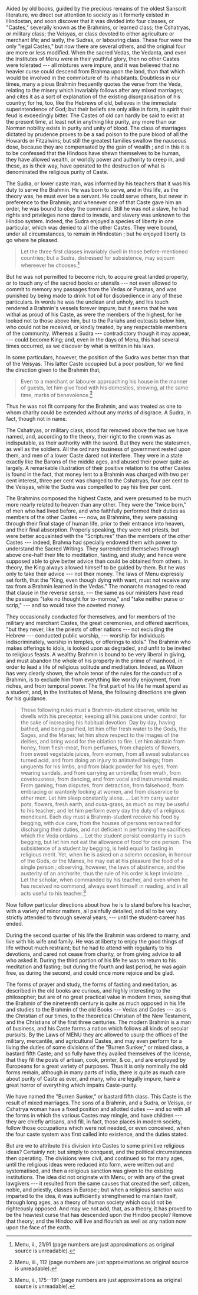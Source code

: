Aided by old books, guided by the precious remains of the oldest Sanscrit
literature, we direct our attention to society as it formerly existed in Hindostan,
and soon discover that it was divided into four classes, or "Castes,"
severally known as the Brahmins, or learned class; the Cshatryas, or military
class; the Veisyas, or class devoted to either agriculture or merchant life;
and lastly, the Sudras, or labouring class. These four were the only "legal
Castes," but now there are several others, and the original four are more or
less modified. When the sacred Vedas, the Vedanta, and even the Institutes
of Menu were in their youthful glory, then no other Castes were tolerated
--- all mixtures were impure, and it was believed that no heavier curse could
descend from Brahma upon the land, than that which would be involved in
the commixture of its inhabitants. Doubtless in our times, many a pious
Brahmin frequently quotes the verse from the Veda, relating to the misery
which invariably follows after any mixed marriages; and cites it as a sort of
explanation of the existing disorganisation of his country; for he, too, like the
Hebrews of old, believes in the immediate superintendence of God; but their
beliefs are only alike in form, in spirit their feud is exceedingly bitter. The
Castes of old can hardly be said to exist at the present time, at least not in
anything like purity, any more than our Norman nobility exists in purity and
unity of blood. The class of marriages dictated by prudence proves to be a
sad poison to the pure blood of all the Howards or Fitzalwins; but still the
greatest families swallow the nauseous dose, because they are compensated by
the gain of wealth ; and in this it is to be confessed that the Hindoos have
shewn themselves to be human, they have allowed wealth, or worldly power
and authority to creep in, and these, as is their way, have operated to the destruction
of what is denominated the religious purity of Caste.

The Sudra, or lower caste man, was informed by his teachers that it was
his duty to serve the Brahmin. He was born to serve, and in this life, as the
theory was, he must ever be a servant. He could serve others, but never in
preference to the Brahmin; and whenever one of that Caste gave him an
order, he was bound to obey the command. Still he was not a slave, he
had rights and privileges none dared to invade, and slavery was unknown to
the Hindoo system. Indeed, the Sudra enjoyed a species of liberty in one
particular, which was denied to all the other Castes. They were bound, under
all circumstances, to remain in Hindostan ; but he enjoyed liberty to go where
he pleased.

>Let the three first classes invariably dwell in those before-mentioned
countries; but a Sudra, distressed for subsistence, may sojourn
whereever he chooses.[^1]

But he was not permitted to become rich, to acquire
great landed property, or to touch any of the sacred books or utensils --- not
even allowed to commit to memory any passages from the Vedas or Puranas,
and was punished by being made to drink hot oil for disobedience in any of
these particulars. In words he was the unclean and unholy, and his touch
rendered a Brahmin's vessels forever impure; but it seems that he was withal
as proud of his Caste, as were the members of the highest, for he looked not
to those above him, but to the Pariahs and outcasts below him, who could
not be received, or kindly treated, by any respectable members of the community.
Whereas a Sudra --- contradictory though it may appear, --- could become
King; and, even in the days of Menu, this had several times occurred, as we
discover by what is written in his laws.

In some particulars, however, the position of the Sudra was better than
that of the Veisyas. This latter Caste occupied but a poor position, for we find
the direction given to the Brahmin that,

>Even to a merchant or labourer
approaching his house in the manner of guests, let him give food with his
domestics, shewing, at the same time, marks of benevolence.[^2]

Thus he was
not fit company for the Brahmin, and was treated as one to whom charity
could be extended without any marks of disgrace. A Sudra, in fact, though
not in name.

The Cshatryas, or military class, stood far removed above the two we have
named, and, according to the theory, their right to the crown was as indisputable,
as their authority with the sword. But they were the statesmen, as
well as the soldiers. All the ordinary business of government rested upon
them, and men of a lower Caste dared not interfere. They were in a state
exactly like the Barons of the middle ages, and abused their power quite as
largely. A remarkable illustration of their positive relation to the other
Castes is found in the fact, that money lent to a Brahmin was charged with
two per cent interest, three per cent was charged to the Cshatryas, four per
cent to the Veisyas, while the Sudra was compelled to pay his five per cent.

The Brahmins composed the highest Caste, and were presumed to be much
more nearly related to heaven than any other. They were the "twice born,"
of men who had lived before, and who faithfully performed their duties as
members of the other Castes --- now, as Brahmins, they were passing through
their final stage of human life, prior to their entrance into heaven, and their
final absorption. Properly speaking, they were not priests, but were better
acquainted with the "Scriptures" than the members of the other Castes
--- indeed, Brahma had specially endowed them with power to understand the
Sacred Writings. They surrendered themselves through above one-half their
life to meditation, fasting, and study; and hence were supposed able to give
better advice than could be obtained from others. In theory, the King always
allowed himself to be guided by them. But he was only to take their advice
 --- not their money. The laws of Menu expressly set forth, that the "King,
even though dying with want, must not receive any tax from a Brahmin
learned in the Vedas." The monarchs managed to read that clause in the
reverse sense, --- the same as our ministers have read the passages "take no
thought for to-morrow," and "take neither purse or scrip," --- and so would take
the coveted money.

They occasionally conducted for themselves, and for members of the military
and merchant Castes, the great ceremonies, and offered sacrifices, "but
they never, like the priests of other nations --- not excluding the Hebrew
--- conducted public worship, --- worship for individuals indiscriminately, worship
in temples, or offerings to idols." The Brahmin who makes offerings to
idols, is looked upon as degraded, and unfit to be invited to religious feasts.
A wealthy Brahmin is bound to be very liberal in giving, and must abandon
the whole of his property in the prime of manhood, in order to lead a life of
religious solitude and meditation. Indeed, as Wilson has very clearly shown,
the whole tenor of the rules for the conduct of a Brahmin, is to exclude him
from everything like worldly enjoyment, from riches, and from temporal power.
The first part of his life he must spend as a student, and, in the Institutes of
Mena, the following directions are given for his guidance.

>These following
rules must a Brahmin-student observe, while he dwells with his preceptor;
keeping all his passions under control, for the sake of increasing his habitual
devotion. Day by day, having bathed, and being purified, let him offer fresh
water to the Gods, the Sages, and the Manes; let him show respect to the
images of the deities, and bring wood for the oblation to fire. Let him abstain
from honey, from flesh-meat, from perfumes, from chaplets of flowers,
from sweet vegetable juices, from women, from all sweet substances turned
acid, and from doing an injury to animated beings; from unguents for his
limbs, and from black powder for his eyes, from wearing sandals, and from
carrying an umbrella; from wrath, from covetousness, from dancing, and from
vocal and instrumental music. From gaming, from disputes, from detraction,
from falsehood, from embracing or wantonly looking at women, and from disservice
to other men. Let him sleep constantly alone. ... Let him carry
water pots, flowers, fresh earth, and cusa-grass, as much as may be useful to
his teacher; and let him perform every day the duty of a religious mendicant.
Each day must a Brahmin-student receive his food by begging, with due care,
from the houses of persons renowned for discharging their duties, and not
deficient in performing the sacrifices which the Veda ordains ... Let the
student persist constantly in such begging, but let him not eat the allowance
of food for one person. The subsistence of a student by begging, is held
equal to fasting in religious merit. Yet, when he is asked on a solemn occasion,
in honour of the Gods, or the Manes, he may eat at his pleasure the
food of a single person ; observing, however, the laws of abstinence, and the
austerity of an anchorite; thus the rule of his order is kept inviolate. ...
Let the scholar, when commanded by his teacher, and even when he has received
no command, always exert himself in reading, and in all acts useful to
his teacher.[^3]

Now follow particular directions about how he is to stand
before his teacher, with a variety of minor matters, all painfully detailed,
and all to be very strictly attended to through several years, --- until the
student-career has ended.

During the second quarter of his life the Brahmin was ordered to marry,
and live with his wife and family. He was at liberty to enjoy the good things
of life without much restraint; but he had to attend with regularity to his devotions,
and cared not cease from charity, or from giving advice to all who
asked it. During the third portion of his life he was to return to his meditation
and fasting; but during the fourth and last period, he was again free,
as during the second, and could once more rejoice and be glad.

The forms of prayer and study, the forms of fasting and meditation, as
described in the old books are curious, and highly interesting to the philosopher;
but are of no great practical value in modern times, seeing that the
Brahmin of the nineteenth century is quite as much opposed in his life and
studies to the Brahmin of the old Books --- Vedas and Codes --- as is the Christian
of our times, to the theoretical Christian of the New Testament, and the
Christians of the first three centuries. The modern Brahmin is a man of
business, and his Caste forms a nation which follows all kinds of secular pursuits.
By the Laws of MENU they arc allowed to usurp the offices of the
military, mercantile, and agricultural Castes, and may even perform for a living
the duties of some divisions of the "Burren Sunker," or mixed class, a bastard
fifth Caste; and so fully have they availed themselves of the license, that they
fill the posts of artisan, cook, printer, & co., and are employed by Europeans
for a great variety of purposes. Thus it is only nominally the old forms
remain, although in many parts of India, there is quite as much care about
purity of Caste as ever, and many, who are legally impure, have a great horror
of everything which impairs Caste-purity.

We have named the "Burren Sunker," or bastard fifth class. This Caste
is the result of mixed marriages. The sons of a Brahmin, and a Sudra, or
Veisya, or Cshatrya woman have a fixed position and allotted duties --- and so
with all the forms in which the various Castes may mingle, and have children
 --- they are chiefly artisans, and fill, in fact, those places in modern society,
follow those occupations which were not needed, or even conceived, when the
four caste system was first called into existence, and the duties stated.

But are we to attribute this division into Castes to some primitive religious
ideas? Certainly not; but simply to conquest, and the political circumstances
then operating. The divisions were civil, and continued so for many
ages, until the religious ideas were reduced into form, were written out and
systematised, and then a religious sanction was given to the existing institutions.
The idea did not originate with Menu, or with any of the great lawgivers
--- it resulted from the same causes that created the serf, citizen, noble,
and priestly, classes in Europe ; but when a religious sanction was imparted to
the idea, it was sufficiently strengthened to maintain itself, through long ages,
as a theory of human society which could not be righteously opposed. And
may we not add, that, as a theory, it has proved to be the heaviest curse that
has descended upon the Hindoo people? Remove that theory; and the Hindoo
will live and flourish as well as any nation now upon the face of the earth.

[^1]: Menu, ii., 21/91 (page numbers are just approximations as original source is unreadable).

[^2]: Menu, iii., 112  (page numbers are just approximations as original source is unreadable).

[^3]: Menu, ii., 175--191  (page numbers are just approximations as original source is unreadable).
